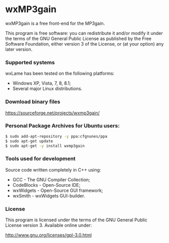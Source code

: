 # wxMP3gain
wxMP3gain is a free front-end for the MP3gain.

This program is free software: you can redistribute it and/or modify
it under the terms of the GNU General Public License as published by
the Free Software Foundation, either version 3 of the License, or
(at your option) any later version.

### Supported systems
wxLame has been tested on the following platforms:
- Windows XP, Vista, 7, 8, 8.1;
- Several major Linux distributions.

### Download binary files
https://sourceforge.net/projects/wxmp3gain/

### Personal Package Archives for Ubuntu users:
```sh
$ sudo add-apt-repository -y ppa:cfgnunes/ppa
$ sudo apt-get update
$ sudo apt-get -y install wxmp3gain
```

### Tools used for development
Source code written completely in C++ using:
- GCC - The GNU Compiler Collection;
- CodeBlocks - Open-Source IDE;
- wxWidgets - Open-Source GUI framework;
- wxSmith - wxWidgets GUI-builder.

### License
This program is licensed under the terms of the GNU General Public License version 3. Available online under:

http://www.gnu.org/licenses/gpl-3.0.html
